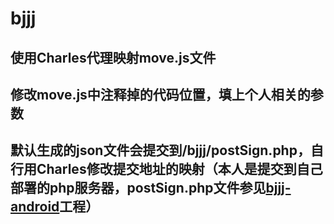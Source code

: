 # bjjj

## 使用Charles代理映射move.js文件
## 修改move.js中注释掉的代码位置，填上个人相关的参数
## 默认生成的json文件会提交到/bjjj/postSign.php，自行用Charles修改提交地址的映射（本人是提交到自己部署的php服务器，postSign.php文件参见[bjjj-android](https://github.com/zhaopaniOS/bjjj-php/blob/master/postSign.php)工程）

